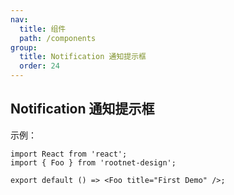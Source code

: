 ```yaml
---
nav:
  title: 组件
  path: /components
group:
  title: Notification 通知提示框
  order: 24
---
```


## Notification 通知提示框

示例：

```tsx
import React from 'react';
import { Foo } from 'rootnet-design';

export default () => <Foo title="First Demo" />;
```
